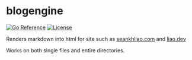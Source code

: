 # blogengine

[![Go Reference](https://pkg.go.dev/badge/go.seankhliao.com/blogengine.svg)](https://pkg.go.dev/go.seankhliao.com/blogengine)
[![License](https://img.shields.io/github/license/seankhliao/blogengine.svg?style=flat-square)](LICENSE)

Renders markdown into html for site such as [seankhliao.com](https://seankhliao.com) and [liao.dev](https://liao.dev)

Works on both single files and entire directories.
